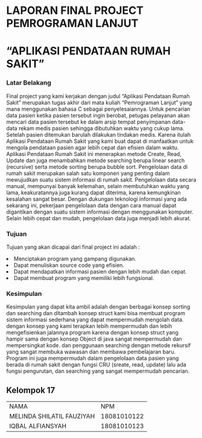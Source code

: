 <h1><P><b>LAPORAN FINAL PROJECT PEMROGRAMAN LANJUT</b></P></h1>
<h1><b>“APLIKASI PENDATAAN RUMAH SAKIT”</b></h1> 
<p></p>    
<h3>Latar Belakang</h3>
Final project yang kami kerjakan dengan judul “Aplikasi Pendataan Rumah Sakit” merupakan tugas akhir dari mata kuliah “Pemrograman Lanjut” yang mana menggunakan bahasa C sebagai penyelesaiannya. Untuk pencarian data pasien ketika pasien tersebut ingin berobat, petugas pelayanan akan mencari data pasien tersebut ke dalam arsip tempat penyimpanan data-data rekam medis pasien sehingga dibutuhkan waktu yang cukup lama. Setelah pasien ditemukan barulah dilakukan tindakan medis. Karena itulah Aplikasi Pendataan Rumah Sakit yang kami buat dapat di manfaatkan untuk mengola pendataan pasien agar lebih cepat dan efisien dalam waktu. Aplikasi  Pendataan Rumah Sakit ini menerapkan metode Create, Read, Update dan juga menambahkan metode searching berupa linear search (recursive) serta metode sorting berupa bubble sort. Pengelolaan data di rumah sakit merupakan salah satu komponen yang penting  dalam  mewujudkan  suatu  sistem  informasi  di  rumah  sakit. Pengelolaan  data  secara  manual,  mempunyai  banyak  kelemahan,  selain membutuhkan waktu yang lama, keakuratannya juga kurang  dapat  diterima, karena  kemungkinan  kesalahan  sangat  besar.  Dengan  dukungan  teknologi informasi  yang  ada  sekarang  ini,  pekerjaan  pengelolaan  data  dengan  cara manual dapat digantikan dengan suatu sistem informasi dengan menggunakan komputer. Selain lebih cepat dan mudah, pengelolaan data juga menjadi lebih akurat.
<h3>Tujuan</h3>
<P>Tujuan yang akan dicapai dari final project ini adalah :	</P>
<li> Menciptakan program yang gampang digunakan.</li>
<li> Dapat menuliskan source code yang efisien.</li>
<li> Dapat mendapatkan informasi pasien dengan lebih mudah dan cepat.</li>
<li> Dapat membuat program yang memiliki lebih fungsional.</li>
<h3>Kesimpulan</h3>
Kesimpulan yang dapat kita ambil adalah dengan berbagai konsep sorting dan searching dan ditambah konsep struct kami bisa membuat program sistem informasi sederhana yang dapat mempermudah mengolah data. dengan konsep yang kami terapkan lebih mempermudah dan lebih mengefisienkan jalannya program karena dengan konsep struct yang hampir sama dengan konsep Object di java sangat mempermudah dan mempersingkat kode. dan penggunaan searching dengan metode rekursif yang sangat membuka wawasan dan membawa pembelajaran baru. Program ini juga mempermudah dalam pengelolaan data pasien yang berada di rumah sakit dengan fungsi CRU (sreate, read, update) lalu ada fungsi pengurutan, dan searching yang sangat mempermudah pencarian.

<h2>Kelompok 17</h2>
  <table boder="1">
        <tr>
		<td>NAMA</td>
		<td>NPM</td>	
        </tr>
        <tr>
		<td>MELINDA SHILATIL FAUZIYAH</td>
		<td>18081010122</td>
	</tr>
	<tr>
		<td>IQBAL ALFIANSYAH </td>
		<td>18081010123</td>
        </tr>
    </table>
